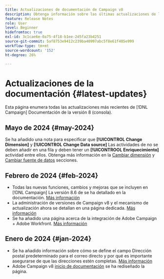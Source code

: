 ```yaml
---
title: Actualizaciones de documentación de Campaign v8
description: Obtenga información sobre las últimas actualizaciones de la documentación de Campaign v8
feature: Release Notes
role: User
level: Beginner
hidefromtoc: true
exl-id: 3c1cae6e-0a75-4f18-b1ee-2d5fa23b4251
source-git-commit: 5af8753e9412c239ba40997abc5f8e61f405e999
workflow-type: tm+mt
source-wordcount: '152'
ht-degree: 26%

---
```


# Actualizaciones de la documentación {#latest-updates}

Esta página enumera todas las actualizaciones más recientes de [!DNL Campaign] Documentación de la versión 8 (consola).

## Mayo de 2024 {#may-2024}

Se ha añadido una nota para especificar que **[!UICONTROL Change Dimension]** y **[!UICONTROL Change Data source]** Las actividades de no se deben añadir en una fila y deben tener un **[!UICONTROOL Enriquecimiento]** actividad entre ellos. Obtenga más información en la [Cambiar dimensión](../../automation/workflow/change-dimension.md) y [Cambiar fuente de datos](../../automation/workflow/change-data-source.md) secciones.

## Febrero de 2024 {#feb-2024}

* Todas las nuevas funciones, cambios y mejoras que se incluyen en [!DNL Campaign] La versión 8.6 de se ha detallado en la documentación. [Más información](release-notes.md)
* La administración de versiones de Campaign v8 y el mecanismo de actualización ahora se detallan en una página dedicada. [Más información](upgrades.md)
* Se ha añadido una página acerca de la integración de Adobe Campaign + Adobe Workfront. [Más información](../connect/ac-workfront.md)

## Enero de 2024 {#jan-2024}

* Se ha añadido información sobre cómo se define el campo Dirección postal predeterminado para el correo directo y por qué es importante asegurarse de que las direcciones estén completas. [Más información](../send/direct-mail.md)
* Adobe Campaign v8 [inicio de documentación](../campaign-home.md) se ha rediseñado la página.
